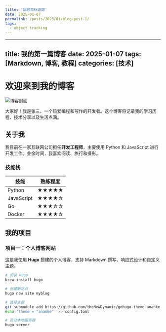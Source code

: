 ```yaml
---
title: '回顾目标追踪'
date: 2025-01-07
permalink: /posts/2025/01/blog-post-1/
tags:
  - object tracking
---
```

---
title: 我的第一篇博客
date: 2025-01-07
tags: [Markdown, 博客, 教程]
categories: [技术]
---

# 欢迎来到我的博客

![博客封面](https://example.com/cover.jpg)

大家好！我是张三，一个热爱编程和写作的开发者。这个博客将记录我的学习历程、技术分享以及生活点滴。

## 关于我

我目前在一家互联网公司担任**开发工程师**，主要使用 Python 和 JavaScript 进行开发工作。业余时间，我喜欢阅读、旅行和摄影。

### 技能栈

| 技能       | 熟练程度 |
| ---------- | -------- |
| Python     | ★★★★★    |
| JavaScript | ★★★★☆    |
| Go         | ★★★☆☆    |
| Docker     | ★★★★☆    |

## 我的项目

### 项目一：个人博客网站

这是我使用 **Hugo** 搭建的个人博客，支持 Markdown 撰写、响应式设计和自定义主题。

```bash
# 安装 Hugo
brew install hugo

# 创建新站点
hugo new site myblog

# 选择主题
git submodule add https://github.com/theNewDynamic/gohugo-theme-ananke.git themes/ananke
echo 'theme = "ananke"' >> config.toml

# 启动本地服务器
hugo server

